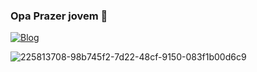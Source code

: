 ### Opa Prazer jovem 🚀

[![Blog](https://img.shields.io/badge/Discord-7289DA?style=for-the-badge&logo=discord&logoColor=white)](https://discord.gg/Q9zGxqjr)

</span>

![225813708-98b745f2-7d22-48cf-9150-083f1b00d6c9](https://github.com/luluciano-desiderio/luluciano-desiderio/assets/160436033/e15ab8c4-80f5-4f80-8ffc-bde93952c8bd)
   

